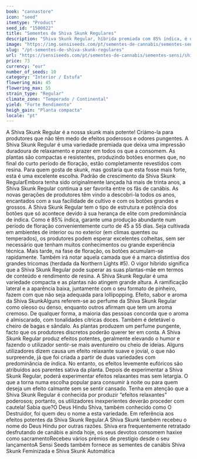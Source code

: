 ```yaml
---
book: "cannastore"
icon: "seed"
itemtype: "Product"
seed_id: "1500022"
title: "Sementes de Shiva Skunk Regulares"
description: "Shiva Skunk Regular, híbrida premiada com 85% índica, é uma mistura da Northern Lights #5 e da Skunk #1. Gera rendimentos prolíficos e efeitos potentes."
image: "https://img.sensiseeds.com/pt/sementes-de-cannabis/sementes-sensi/shiva-skunk-image.png"
slug: "/pt-sementes-de-shiva-skunk-regulares"
url: "https://sensiseeds.com/pt/sementes-de-cannabis/sementes-sensi/shiva-skunk?a_aid=cannastore"
price: 73
currency: "eur"
number_of_seeds: 10
category: "Interior / Estufa"
flowering_min: 45
flowering_max: 55
strain_type: "Regular"
climate_zone: "Temperado / Continental"
yield: "Forte Rendimento"
heigh_gain: "Planta compacta"
locale: "pt"
---
```

A Shiva Skunk Regular é a nossa skunk mais potente! Criámo-la para produtores que não têm medo de efeitos poderosos e odores pungentes. A Shiva Skunk Regular é uma variedade premiada que deixa uma impressão duradoura de relaxamento e prazer em todos os que a consomem. As plantas são compactas e resistentes, produzindo botões enormes que, no final do curto período de floração, estão completamente revestidos com resina. Para quem gosta de skunk, mas gostaria que esta fosse mais forte, esta é uma excelente escolha. Padrão de crescimento da Shiva Skunk RegularEmbora tenha sido originalmente lançada há mais de trinta anos, a Shiva Skunk Regular continua a ser favorita entre os fãs de canábis. As novas gerações de produtores têm vindo a descobri-la todos os anos, encantados com a sua facilidade de cultivo e com os botões grandes e grossos. A Shiva Skunk Regular tem o tipo de estrutura e potência dos botões que só acontece devido à sua herança de elite com predominância de índica. Como é 85% índica, garante uma produção abundante num período de floração convenientemente curto de 45 a 55 dias. Seja cultivada em ambientes de interior ou no exterior (em climas quentes ou temperados), os produtores podem esperar excelentes colheitas, sem ser necessário que tenham muitos conhecimentos ou grande experiência técnica. Mais tarde, na fase de floração, os botões acumulam-se rapidamente. Também irá notar aquela camada que é a marca distintiva dos grandes tricomas (herdada da Northern Lights #5). O vigor híbrido significa que a Shiva Skunk Regular pode superar as suas plantas-mãe em termos de conteúdo e rendimento de resina. A Shiva Skunk Regular é uma variedade compacta e as plantas não atingem grande altura. A ramificação lateral e a aparência baixa, juntamente com o seu formato de pinheiro, fazem com que não seja adequada para lollipopping. Efeito, sabor e aroma da Shiva SkunkAlguns referem-se ao perfume da Shiva Skunk Regular como oleoso ou denso, enquanto outros afirmam que tem um aroma cremoso. De qualquer forma, a maioria das pessoas concorda que o aroma é almiscarado, com tonalidades cítricas doces. Também é detetável o cheiro de bagas e sândalo. As plantas produzem um perfume pungente, facto que os produtores discretos poderão querer ter em conta. A Shiva Skunk Regular produz efeitos potentes, geralmente elevando o humor e fazendo o utilizador sentir-se mais aventureiro ou cheio de ideias. Alguns utilizadores dizem causa um efeito relaxante suave e jovial, o que não surpreende, já que foi criada a partir de duas variedades com predominância de índica. No entanto, os efeitos levemente eufóricos são atribuídos aos parentes sativa da planta. Depois de experimentar a Shiva Skunk Regular, poderá experimentar efeitos relaxantes mas sem letargia. O que a torna numa escolha popular para consumir à noite ou para quem deseja um efeito calmante sem se sentir cansado. Tenha em atenção que a Shiva Skunk Regular é conhecida por produzir “efeitos relaxantes” poderosos; portanto, os utilizadores inexperientes deverão proceder com cautela! Sabia que?O Deus Hindu Shiva, também conhecido como O Destruidor, foi quem deu o nome a esta variedade. Em referência aos efeitos potentes da Shiva Skunk Regular.A Shiva Skunk também recebeu o nome do Deus Hindu por outras razões. Shiva era frequentemente retratado desfrutando de canábis e ainda hoje, os seus devotos consomem haxixe como sacramentoRecebeu vários prémios de prestígio desde o seu lançamentoA Sensi Seeds também fornece as sementes de canábis Shiva Skunk Feminizada e Shiva Skunk Automática
